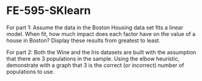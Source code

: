 # FE-595-SKlearn
For part 1: Assume the data in the Boston Housing data set fits a linear model. When fit, how much impact does each factor have on the value of a house in Boston? Display these results from greatest to least.  
  
For part 2: Both the Wine and the Iris datasets are built with the assumption that there are 3 populations in the sample. Using the elbow heuristic, demonstrate with a graph that 3 is the correct (or incorrect) number of populations to use.
